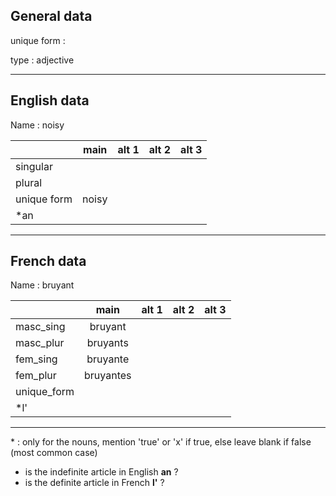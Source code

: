 ## General data

unique form :

type : adjective

---

## English data

Name : noisy

|             | main  | alt 1 | alt 2 | alt 3 |
| :---------- | :---: | :---: | :---: | ----- |
| singular    |       |       |       |       |
| plural      |       |       |       |       |
| unique form | noisy |       |       |       |
| \*an        |       |       |       |       |

---

## French data

Name : bruyant

|             |   main    | alt 1 | alt 2 | alt 3 |
| :---------- | :-------: | :---: | :---: | :---: |
| masc_sing   |  bruyant  |       |       |       |
| masc_plur   | bruyants  |       |       |       |
| fem_sing    | bruyante  |       |       |       |
| fem_plur    | bruyantes |       |       |       |
| unique_form |           |       |       |       |
| \*l'        |           |       |       |       |

---

\* : only for the nouns, mention 'true' or 'x' if true, else leave blank if false (most common case)

- is the indefinite article in English **an** ?
- is the definite article in French **l'** ?
